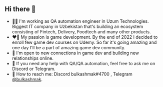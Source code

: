 ## Hi there 👋

- 👨‍💻 I'm working as QA automation engineer in Uzum Technologies. Biggest IT company in Uzbekistan that's building an ecosystem consisting of Fintech, Delivery, Foodtech and many other products.
- ❤️‍🔥 My passion is game development. By the end of 2022 I decided to enroll few game dev courses on Udemy. So far it's going amazing and one day I'll be a part of amazing game dev community.
- 🤝 I'm open to new connections in game dev and building new relationships online.
- 👻 If you need any help with QA/QA automation, feel free to ask me on Discord or Telegram.
- 🔗 How to reach me: Discord  bulkashmak#4700 , Telegram [@bulkashmak](https://t.me/bulkashmak).

<!--
**bulkashmak/bulkashmak** is a ✨ _special_ ✨ repository because its `README.md` (this file) appears on your GitHub profile.

Here are some ideas to get you started:

- 🔭 I’m currently working on ...
- 🌱 I’m currently learning ...
- 👯 I’m looking to collaborate on ...
- 🤔 I’m looking for help with ...
- 💬 Ask me about ...
- 📫 How to reach me: ...
- 😄 Pronouns: ...
- ⚡ Fun fact: ...
-->
